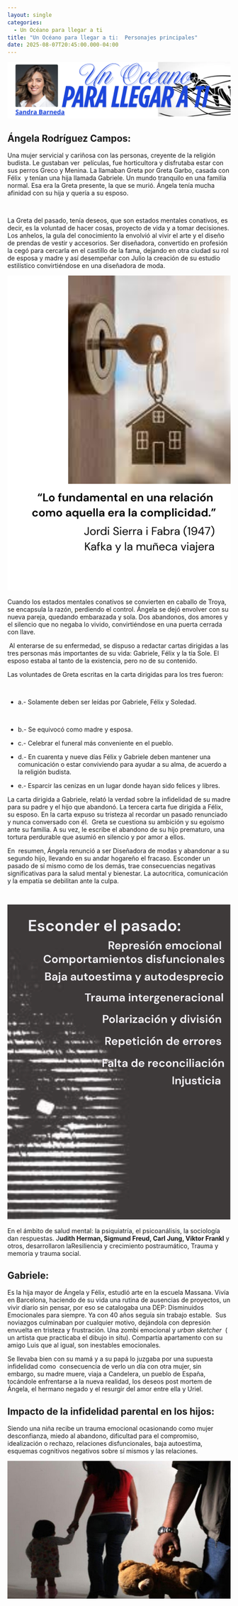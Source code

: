 ```yaml
---
layout: single
categories:
  - Un Océano para llegar a ti
title: "Un Océano para llegar a ti:  Personajes principales"
date: 2025-08-07T20:45:00.000-04:00
---
```

![](/assets/img/banner-un-oceano-para-llegar-a-ti.png)

## Ángela Rodríguez Campos:






Una mujer servicial y cariñosa con las personas, creyente de la religión budista. Le gustaban ver  películas, fue horticultora y disfrutaba estar con sus perros Greco y Menina. La llamaban Greta por Greta Garbo, casada con Félix  y tenían una hija llamada Gabriele. Un mundo tranquilo en una familia normal. Esa era la Greta presente, la que se murió. Ángela tenía mucha afinidad con su hija y quería a su esposo. 

 

La Greta del pasado, tenía deseos, que son estados mentales conativos, es decir, es la voluntad de hacer cosas, proyecto de vida y a tomar decisiones. Los anhelos, la gula del conocimiento la envolvió al vivir
el arte y el diseño de prendas de vestir y accesorios. Ser diseñadora, convertido en profesión la cegó para cercarla en el castillo de la fama, dejando en otra ciudad su rol de esposa y madre y así desempeñar
con Julio la creación de su estudio estilístico convirtiéndose en una diseñadora de moda. 


![](/assets/img/la-llave-de-kafra.png)

Cuando los estados mentales conativos se convierten en caballo de Troya, se encapsula la razón, perdiendo
el control. Ángela se dejó envolver con su nueva pareja, quedando embarazada y sola. Dos abandonos, dos amores y el silencio que no negaba lo vivido, convirtiéndose en una puerta cerrada con llave. 

 Al enterarse de su enfermedad, se dispuso a redactar cartas dirigidas a las tres personas más importantes de
su vida: Gabriele, Félix y la tía Sole. El esposo estaba al tanto de la existencia, pero no de su contenido.


Las voluntades de Greta escritas en la carta dirigidas para los tres fueron:

 




* a.- Solamente deben ser leídas por Gabriele, Félix y Soledad.

   
* b.- Se equivocó como madre y esposa.


* c.- Celebrar el funeral más conveniente en el pueblo.


* d.- En cuarenta y nueve días Félix y Gabriele deben mantener una comunicación o estar conviviendo para ayudar a su alma, de acuerdo a la religión budista.


* e.- Esparcir las cenizas en un lugar donde hayan sido felices y libres.








La carta dirigida a Gabriele, relató la verdad sobre la infidelidad de su madre para su padre y el hijo que
abandonó. La tercera carta fue dirigida a Félix, su esposo. En la carta expuso su tristeza al recordar un pasado renunciado y nunca conversado con él.  Greta se cuestiona su ambición y su egoísmo ante su familia. A su vez, le escribe el abandono de su hijo prematuro, una tortura perdurable que asumió en silencio y por amor a ellos. 







En  resumen, Ángela renunció a ser Diseñadora de modas y abandonar a su segundo hijo, llevando en su andar hogareño el fracaso.  Esconder un pasado de sí mismo como de los demás, trae consecuencias negativas significativas para la salud mental y bienestar. La autocritica, comunicación y la empatía se debilitan ante la culpa.


 

![](/assets/img/caracteristicas.png)

En el ámbito de salud mental: la psiquiatría, el psicoanálisis, la sociología dan respuestas. J**udith Herman, Sigmund Freud, Carl Jung, Viktor Frankl** y otros, desarrollaron laResiliencia y crecimiento postraumático, Trauma y memoria y trauma social.








## **Gabriele:**






Es la hija mayor de Ángela y Félix, estudió arte en la escuela Massana. Vivía en Barcelona, haciendo de su vida una rutina de ausencias de proyectos, un vivir
diario sin pensar, por eso se catalogaba una DEP: Disminuidos Emocionales para
siempre. Ya con 40 años seguía sin trabajo estable.  Sus noviazgos culminaban por
cualquier motivo, dejándola con depresión envuelta en tristeza y frustración.
Una zombi emocional y *urban sketcher*  ( un artista que practicaba el
dibujo in situ). Compartía apartamento con su amigo Luis que al igual, son
inestables emocionales.

Se llevaba bien con su mamá y a su papá lo juzgaba por una supuesta infidelidad como  consecuencia de verlo un día con otra mujer, sin embargo, su madre muere, viaja a Candelera, un pueblo de España, tocándole
enfrentarse a la nueva realidad, los deseos post mortem de Ángela, el hermano negado y el resurgir del amor entre ella y Uriel.






## Impacto de la infidelidad parental en los hijos:



Siendo una niña recibe un trauma emocional ocasionando como mujer desconfianza, miedo
al abandono, dificultad para el compromiso, idealización o rechazo, relaciones
disfuncionales, baja autoestima, esquemas cognitivos negativos sobre sí mismos
y las relaciones.

![](/assets/img/el-osito.jpg)
